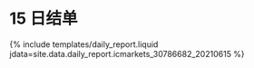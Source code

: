 # 15 日结单

{% include  templates/daily_report.liquid jdata=site.data.daily_report.icmarkets_30786682_20210615 %}